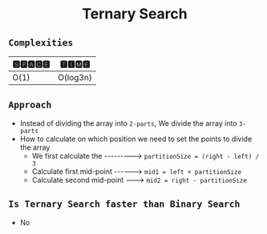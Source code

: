 <h1 align="center">Ternary Search</h1>

## `Complexities`

| 🆂🅿🅰🅲🅴 | 🆃🅸🅼🅴 |
| -------- | ------- |
|  O(1)    |   O(log3n)  |


## `Approach`
* Instead of dividing the array into `2-parts`, We divide the array into `3-parts`
* How to calculate on which position we need to set the points to divide the array
  * We first calculate the ---------> ```partitionSize = (right - left) / 3```
  * Calculate first mid-point ------> ```mid1 = left + partitionSize```
  * Calculate second mid-point ---> ```mid2 = right - partitionSize```

## `Is Ternary Search faster than Binary Search`
* No
